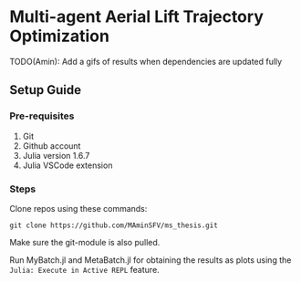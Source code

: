 # Multi-agent Aerial Lift Trajectory Optimization
TODO(Amin): Add a gifs of results when dependencies are updated fully

## Setup Guide

### Pre-requisites
1. Git
2. Github account
3. Julia version 1.6.7
4. Julia VSCode extension


### Steps
Clone repos using these commands:
```
git clone https://github.com/MAminSFV/ms_thesis.git
```

Make sure the git-module is also pulled.

Run MyBatch.jl and MetaBatch.jl for obtaining the results as plots using the `Julia: Execute in Active REPL` feature.
